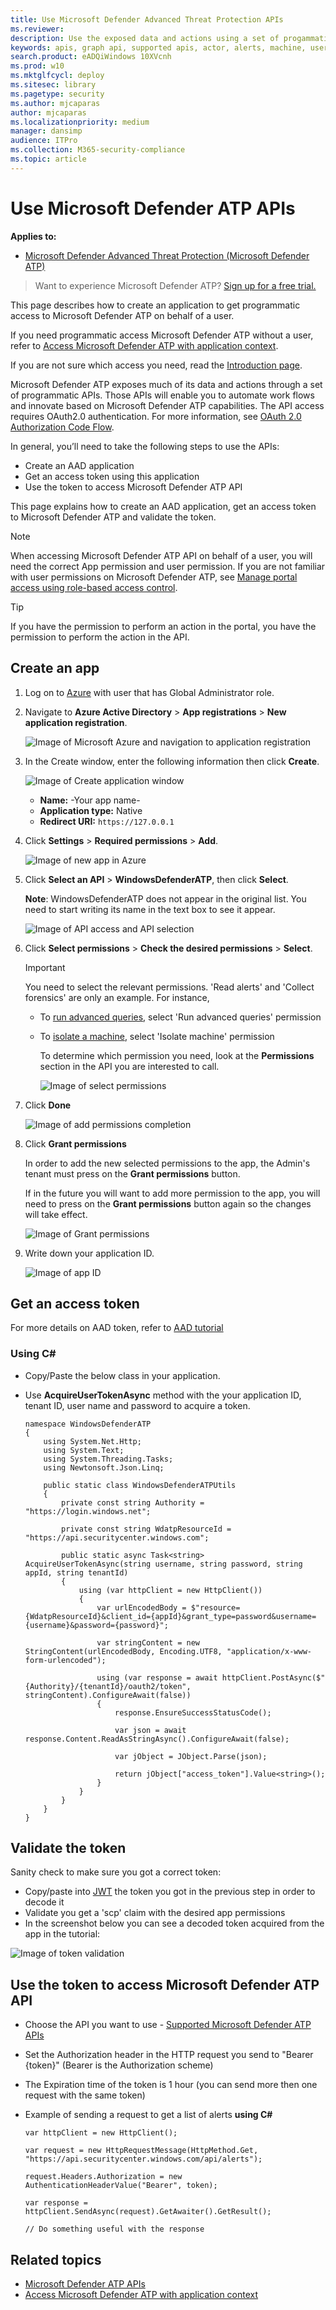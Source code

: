 ```yaml
---
title: Use Microsoft Defender Advanced Threat Protection APIs  
ms.reviewer: 
description: Use the exposed data and actions using a set of progammatic APIs that are part of the Microsoft Intelligence Security Graph.
keywords: apis, graph api, supported apis, actor, alerts, machine, user, domain, ip, file, advanced hunting, query
search.product: eADQiWindows 10XVcnh
ms.prod: w10
ms.mktglfcycl: deploy
ms.sitesec: library
ms.pagetype: security
ms.author: mjcaparas
author: mjcaparas
ms.localizationpriority: medium
manager: dansimp
audience: ITPro
ms.collection: M365-security-compliance 
ms.topic: article
---
```


# Use Microsoft Defender ATP APIs

**Applies to:**
- [Microsoft Defender Advanced Threat Protection (Microsoft Defender ATP)](https://go.microsoft.com/fwlink/p/?linkid=2069559)

> Want to experience Microsoft Defender ATP? [Sign up for a free trial.](https://www.microsoft.com/en-us/WindowsForBusiness/windows-atp?ocid=docs-wdatp-exposedapis-abovefoldlink)

This page describes how to create an application to get programmatic access to Microsoft Defender ATP on behalf of a user.

If you need programmatic access Microsoft Defender ATP without a user, refer to [Access Microsoft Defender ATP with application context](exposed-apis-create-app-webapp.md).

If you are not sure which access you need, read the [Introduction page](apis-intro.md).

Microsoft Defender ATP exposes much of its data and actions through a set of programmatic APIs. Those APIs will enable you to automate work flows and innovate based on Microsoft Defender ATP capabilities. The API access requires OAuth2.0 authentication. For more information, see [OAuth 2.0 Authorization Code Flow](https://docs.microsoft.com/en-us/azure/active-directory/develop/active-directory-v2-protocols-oauth-code).

In general, you’ll need to take the following steps to use the APIs:
- Create an AAD application
- Get an access token using this application
- Use the token to access Microsoft Defender ATP API

This page explains how to create an AAD application, get an access token to Microsoft Defender ATP and validate the token.

>[!NOTE]
> When accessing Microsoft Defender ATP API on behalf of a user, you will need the correct App permission and user permission.
> If you are not familiar with user permissions on Microsoft Defender ATP, see [Manage portal access using role-based access control](rbac.md).

>[!TIP]
> If you have the permission to perform an action in the portal, you have the permission to perform the action in the API.

## Create an app

1. Log on to [Azure](https://portal.azure.com) with user that has Global Administrator role.

2. Navigate to **Azure Active Directory** > **App registrations** > **New application registration**. 

   ![Image of Microsoft Azure and navigation to application registration](images/atp-azure-new-app.png)

3. In the Create window, enter the following information then click **Create**.

   ![Image of Create application window](images/nativeapp-create.png)

   - **Name:** -Your app name-
   - **Application type:** Native
   - **Redirect URI:** `https://127.0.0.1`


4. Click **Settings** > **Required permissions** > **Add**.

   ![Image of new app in Azure](images/nativeapp-add-permission.png)

5. Click **Select an API** > **WindowsDefenderATP**, then click **Select**.
	
   **Note**: WindowsDefenderATP does not appear in the original list. You need to start writing its name in the text box to see it appear.

   ![Image of API access and API selection](images/webapp-add-permission-2.png)

6. Click **Select permissions** > **Check the desired permissions** > **Select**.
	
	>[!IMPORTANT]
    >You need to select the relevant permissions. 'Read alerts' and 'Collect forensics' are only an example.
	For instance,

   - To [run advanced queries](run-advanced-query-api.md), select 'Run advanced queries' permission
   - To [isolate a machine](isolate-machine.md), select 'Isolate machine' permission

      To determine which permission you need, look at the **Permissions** section in the API you are interested to call.

     ![Image of select permissions](images/nativeapp-select-permissions.png)


7. Click **Done**

    ![Image of add permissions completion](images/nativeapp-add-permissions-end.png)

8. Click **Grant permissions**

	In order to add the new selected permissions to the app, the Admin's tenant must press on the **Grant permissions** button.

	If in the future you will want to add more permission to the app, you will need to press on the **Grant permissions** button again so the changes will take effect.

	![Image of Grant permissions](images/webapp-grant-permissions.png)

9. Write down your application ID.
    
	![Image of app ID](images/nativeapp-get-appid.png)


## Get an access token

For more details on AAD token, refer to [AAD tutorial](https://docs.microsoft.com/en-us/azure/active-directory/develop/active-directory-v2-protocols-oauth-client-creds)

### Using C#

- Copy/Paste the below class in your application.
- Use **AcquireUserTokenAsync** method with the your application ID, tenant ID, user name and password to acquire a token.

    ```
	namespace WindowsDefenderATP
	{
		using System.Net.Http;
		using System.Text;
		using System.Threading.Tasks;
		using Newtonsoft.Json.Linq;

		public static class WindowsDefenderATPUtils
		{
			private const string Authority = "https://login.windows.net";

			private const string WdatpResourceId = "https://api.securitycenter.windows.com";

			public static async Task<string> AcquireUserTokenAsync(string username, string password, string appId, string tenantId)
			{
				using (var httpClient = new HttpClient())
				{
					var urlEncodedBody = $"resource={WdatpResourceId}&client_id={appId}&grant_type=password&username={username}&password={password}";

					var stringContent = new StringContent(urlEncodedBody, Encoding.UTF8, "application/x-www-form-urlencoded");

					using (var response = await httpClient.PostAsync($"{Authority}/{tenantId}/oauth2/token", stringContent).ConfigureAwait(false))
					{
						response.EnsureSuccessStatusCode();

						var json = await response.Content.ReadAsStringAsync().ConfigureAwait(false);

						var jObject = JObject.Parse(json);

						return jObject["access_token"].Value<string>();
					}
				}
			}
		}
	}
    ```

## Validate the token

Sanity check to make sure you got a correct token:
- Copy/paste into [JWT](https://jwt.ms) the token you got in the previous step in order to decode it
- Validate you get a 'scp' claim with the desired app permissions
- In the screenshot below you can see a decoded token acquired from the app in the tutorial:

![Image of token validation](images/nativeapp-decoded-token.png)

## Use the token to access Microsoft Defender ATP API

- Choose the API you want to use - [Supported Microsoft Defender ATP APIs](exposed-apis-list.md)
- Set the Authorization header in the HTTP request you send to "Bearer {token}" (Bearer is the Authorization scheme)
- The Expiration time of the token is 1 hour (you can send more then one request with the same token)

- Example of sending a request to get a list of alerts **using C#** 
    ```
	var httpClient = new HttpClient();

	var request = new HttpRequestMessage(HttpMethod.Get, "https://api.securitycenter.windows.com/api/alerts");

	request.Headers.Authorization = new AuthenticationHeaderValue("Bearer", token);

	var response = httpClient.SendAsync(request).GetAwaiter().GetResult();

	// Do something useful with the response
    ```

## Related topics
- [Microsoft Defender ATP APIs](exposed-apis-list.md)
- [Access Microsoft Defender ATP with application context](exposed-apis-create-app-webapp.md)
